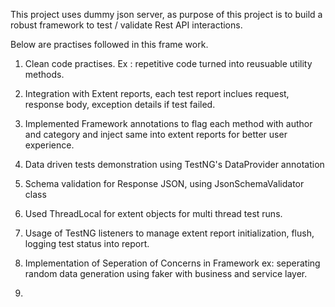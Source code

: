 This project uses dummy json server, as purpose of this project is to build a robust framework to test / validate Rest API interactions.

Below are practises followed in this frame work.

1. Clean code practises. Ex : repetitive code turned into reusuable utility methods.

2. Integration with Extent reports, each test report inclues request, response body, exception details if test failed. 

3. Implemented Framework annotations to flag each method with author and category and inject same into extent reports for better user experience.

4. Data driven tests demonstration using TestNG's DataProvider annotation

5. Schema validation for Response JSON, using JsonSchemaValidator class

6. Used ThreadLocal for extent objects for multi thread test runs.

7. Usage of TestNG listeners to manage extent report initialization, flush, logging test status into report.

8. Implementation of Seperation of Concerns in Framework 
        ex: seperating random data generation using faker with business and service layer.

9. 





